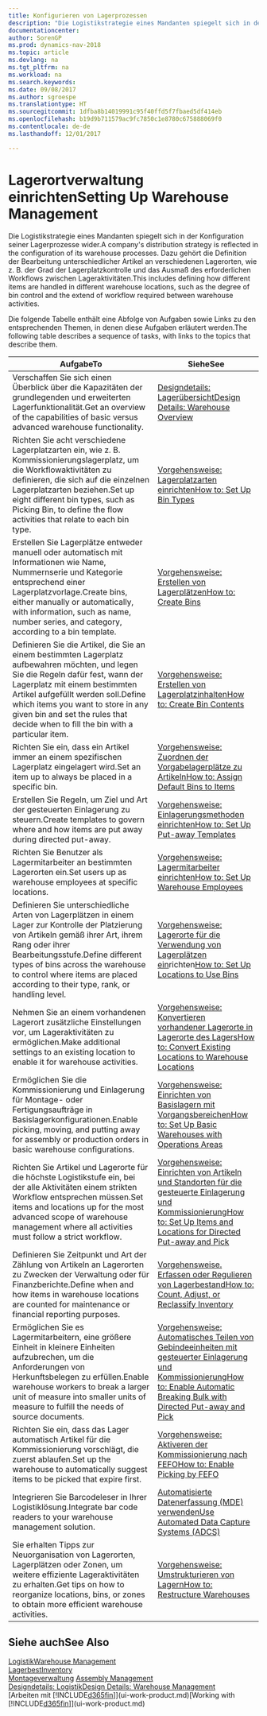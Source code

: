 ```yaml
---
title: Konfigurieren von Lagerprozessen
description: "Die Logistikstrategie eines Mandanten spiegelt sich in der Konfiguration seiner Lagerprozesse wider. Dazu gehört die Definition der Bearbeitung unterschiedlicher Artikel an verschiedenen Lagerorten, wie z. B. der Grad der Lagerplatzkontrolle und das Ausmaß des erforderlichen Workflows zwischen Lageraktivitäten."
documentationcenter: 
author: SorenGP
ms.prod: dynamics-nav-2018
ms.topic: article
ms.devlang: na
ms.tgt_pltfrm: na
ms.workload: na
ms.search.keywords: 
ms.date: 09/08/2017
ms.author: sgroespe
ms.translationtype: HT
ms.sourcegitcommit: 1dfba8b14019991c95f40ffd5f7fbaed5df414eb
ms.openlocfilehash: b19d9b711579ac9fc7850c1e8780c675888069f0
ms.contentlocale: de-de
ms.lasthandoff: 12/01/2017

---
```

# <a name="setting-up-warehouse-management"></a><span data-ttu-id="f3838-104">Lagerortverwaltung einrichten</span><span class="sxs-lookup"><span data-stu-id="f3838-104">Setting Up Warehouse Management</span></span>
<span data-ttu-id="f3838-105">Die Logistikstrategie eines Mandanten spiegelt sich in der Konfiguration seiner Lagerprozesse wider.</span><span class="sxs-lookup"><span data-stu-id="f3838-105">A company's distribution strategy is reflected in the configuration of its warehouse processes.</span></span> <span data-ttu-id="f3838-106">Dazu gehört die Definition der Bearbeitung unterschiedlicher Artikel an verschiedenen Lagerorten, wie z. B. der Grad der Lagerplatzkontrolle und das Ausmaß des erforderlichen Workflows zwischen Lageraktivitäten.</span><span class="sxs-lookup"><span data-stu-id="f3838-106">This includes defining how different items are handled in different warehouse locations, such as the degree of bin control and the extend of workflow required between warehouse activities.</span></span>  

 <span data-ttu-id="f3838-107">Die folgende Tabelle enthält eine Abfolge von Aufgaben sowie Links zu den entsprechenden Themen, in denen diese Aufgaben erläutert werden.</span><span class="sxs-lookup"><span data-stu-id="f3838-107">The following table describes a sequence of tasks, with links to the topics that describe them.</span></span>   

|<span data-ttu-id="f3838-108">**Aufgabe**</span><span class="sxs-lookup"><span data-stu-id="f3838-108">**To**</span></span>|<span data-ttu-id="f3838-109">**Siehe**</span><span class="sxs-lookup"><span data-stu-id="f3838-109">**See**</span></span>|  
|------------|-------------|  
|<span data-ttu-id="f3838-110">Verschaffen Sie sich einen Überblick über die Kapazitäten der grundlegenden und erweiterten Lagerfunktionalität.</span><span class="sxs-lookup"><span data-stu-id="f3838-110">Get an overview of the capabilities of basic versus advanced warehouse functionality.</span></span>|[<span data-ttu-id="f3838-111">Designdetails: Lagerübersicht</span><span class="sxs-lookup"><span data-stu-id="f3838-111">Design Details: Warehouse Overview</span></span>](design-details-warehouse-overview.md)|  
|<span data-ttu-id="f3838-112">Richten Sie acht verschiedene Lagerplatzarten ein, wie z. B. Kommissionierungslagerplatz, um die Workflowaktivitäten zu definieren, die sich auf die einzelnen Lagerplatzarten beziehen.</span><span class="sxs-lookup"><span data-stu-id="f3838-112">Set up eight different bin types, such as Picking Bin, to define the flow activities that relate to each bin type.</span></span>|[<span data-ttu-id="f3838-113">Vorgehensweise: Lagerplatzarten einrichten</span><span class="sxs-lookup"><span data-stu-id="f3838-113">How to: Set Up Bin Types</span></span>](warehouse-how-to-set-up-bin-types.md)|  
|<span data-ttu-id="f3838-114">Erstellen Sie Lagerplätze entweder manuell oder automatisch mit Informationen wie Name, Nummernserie und Kategorie entsprechend einer Lagerplatzvorlage.</span><span class="sxs-lookup"><span data-stu-id="f3838-114">Create bins, either manually or automatically, with information, such as name, number series, and category, according to a bin template.</span></span>|[<span data-ttu-id="f3838-115">Vorgehensweise: Erstellen von Lagerplätzen</span><span class="sxs-lookup"><span data-stu-id="f3838-115">How to: Create Bins</span></span>](warehouse-how-to-create-individual-bins.md)|  
|<span data-ttu-id="f3838-116">Definieren Sie die Artikel, die Sie an einem bestimmten Lagerplatz aufbewahren möchten, und legen Sie die Regeln dafür fest, wann der Lagerplatz mit einem bestimmten Artikel aufgefüllt werden soll.</span><span class="sxs-lookup"><span data-stu-id="f3838-116">Define which items you want to store in any given bin and set the rules that decide when to fill the bin with a particular item.</span></span>|[<span data-ttu-id="f3838-117">Vorgehensweise: Erstellen von Lagerplatzinhalten</span><span class="sxs-lookup"><span data-stu-id="f3838-117">How to: Create Bin Contents</span></span>](warehouse-how-to-set-up-bin-contents.md)|  
|<span data-ttu-id="f3838-118">Richten Sie ein, dass ein Artikel immer an einem spezifischen Lagerplatz eingelagert wird.</span><span class="sxs-lookup"><span data-stu-id="f3838-118">Set an item up to always be placed in a specific bin.</span></span>|[<span data-ttu-id="f3838-119">Vorgehensweise: Zuordnen der Vorgabelagerplätze zu Artikeln</span><span class="sxs-lookup"><span data-stu-id="f3838-119">How to: Assign Default Bins to Items</span></span>](warehouse-how-to-assign-default-bins-to-items.md)|
|<span data-ttu-id="f3838-120">Erstellen Sie Regeln, um Ziel und Art der gesteuerten Einlagerung zu steuern.</span><span class="sxs-lookup"><span data-stu-id="f3838-120">Create templates to govern where and how items are put away during directed put-away.</span></span>|[<span data-ttu-id="f3838-121">Vorgehensweise: Einlagerungsmethoden einrichten</span><span class="sxs-lookup"><span data-stu-id="f3838-121">How to: Set Up Put-away Templates</span></span>](warehouse-how-to-set-up-put-away-templates.md)|
|<span data-ttu-id="f3838-122">Richten Sie Benutzer als Lagermitarbeiter an bestimmten Lagerorten ein.</span><span class="sxs-lookup"><span data-stu-id="f3838-122">Set users up as warehouse employees at specific locations.</span></span>|[<span data-ttu-id="f3838-123">Vorgehensweise: Lagermitarbeiter einrichten</span><span class="sxs-lookup"><span data-stu-id="f3838-123">How to: Set Up Warehouse Employees</span></span>](warehouse-how-to-set-up-warehouse-employees.md)|
|<span data-ttu-id="f3838-124">Definieren Sie unterschiedliche Arten von Lagerplätzen in einem Lager zur Kontrolle der Platzierung von Artikeln gemäß ihrer Art, ihrem Rang oder ihrer Bearbeitungsstufe.</span><span class="sxs-lookup"><span data-stu-id="f3838-124">Define different types of bins across the warehouse to control where items are placed according to their type, rank, or handling level.</span></span>|<span data-ttu-id="f3838-125">[Vorgehensweise: Lagerorte für die Verwendung von Lagerplätzen ein](warehouse-how-to-set-up-locations-to-use-bins.md)richten</span><span class="sxs-lookup"><span data-stu-id="f3838-125">[How to: Set Up Locations to Use Bins](warehouse-how-to-set-up-locations-to-use-bins.md)</span></span>|
|<span data-ttu-id="f3838-126">Nehmen Sie an einem vorhandenen Lagerort zusätzliche Einstellungen vor, um Lageraktivitäten zu ermöglichen.</span><span class="sxs-lookup"><span data-stu-id="f3838-126">Make additional settings to an existing location to enable it for warehouse activities.</span></span>|[<span data-ttu-id="f3838-127">Vorgehensweise: Konvertieren vorhandener Lagerorte in Lagerorte des Lagers</span><span class="sxs-lookup"><span data-stu-id="f3838-127">How to: Convert Existing Locations to Warehouse Locations</span></span>](warehouse-how-to-convert-existing-locations-to-warehouse-locations.md)|
|<span data-ttu-id="f3838-128">Ermöglichen Sie die Kommissionierung und Einlagerung für Montage- oder Fertigungsaufträge in Basislagerkonfigurationen.</span><span class="sxs-lookup"><span data-stu-id="f3838-128">Enable picking, moving, and putting away for assembly or production orders in basic warehouse configurations.</span></span>|[<span data-ttu-id="f3838-129">Vorgehensweise: Einrichten von Basislagern mit Vorgangsbereichen</span><span class="sxs-lookup"><span data-stu-id="f3838-129">How to: Set Up Basic Warehouses with Operations Areas</span></span>](warehouse-how-to-set-up-basic-warehouses-with-operations-areas.md)|  
|<span data-ttu-id="f3838-130">Richten Sie Artikel und Lagerorte für die höchste Logistikstufe ein, bei der alle Aktivitäten einem strikten Workflow entsprechen müssen.</span><span class="sxs-lookup"><span data-stu-id="f3838-130">Set items and locations up for the most advanced scope of warehouse management where all activities must follow a strict workflow.</span></span>|[<span data-ttu-id="f3838-131">Vorgehensweise: Einrichten von Artikeln und Standorten für die gesteuerte Einlagerung und Kommissionierung</span><span class="sxs-lookup"><span data-stu-id="f3838-131">How to: Set Up Items and Locations for Directed Put-away and Pick</span></span>](warehouse-how-to-set-up-items-for-directed-put-away-and-pick.md)|  
|<span data-ttu-id="f3838-132">Definieren Sie Zeitpunkt und Art der Zählung von Artikeln an Lagerorten zu Zwecken der Verwaltung oder für Finanzberichte.</span><span class="sxs-lookup"><span data-stu-id="f3838-132">Define when and how items in warehouse locations are counted for maintenance or financial reporting purposes.</span></span>|[<span data-ttu-id="f3838-133">Vorgehensweise. Erfassen oder Regulieren von Lagerbestand</span><span class="sxs-lookup"><span data-stu-id="f3838-133">How to: Count, Adjust, or Reclassify Inventory</span></span>](inventory-how-count-adjust-reclassify.md)|
|<span data-ttu-id="f3838-134">Ermöglichen Sie es Lagermitarbeitern, eine größere Einheit in kleinere Einheiten aufzubrechen, um die Anforderungen von Herkunftsbelegen zu erfüllen.</span><span class="sxs-lookup"><span data-stu-id="f3838-134">Enable warehouse workers to break a larger unit of measure into smaller units of measure to fulfill the needs of source documents.</span></span>|[<span data-ttu-id="f3838-135">Vorgehensweise: Automatisches Teilen von Gebindeeinheiten mit gesteuerter Einlagerung und Kommissionierung</span><span class="sxs-lookup"><span data-stu-id="f3838-135">How to: Enable Automatic Breaking Bulk with Directed Put-away and Pick</span></span>](warehouse-enable-automatic-breaking-bulk-with-directed-put-away-and-pick.md)|  
|<span data-ttu-id="f3838-136">Richten Sie ein, dass das Lager automatisch Artikel für die Kommissionierung vorschlägt, die zuerst ablaufen.</span><span class="sxs-lookup"><span data-stu-id="f3838-136">Set up the warehouse to automatically suggest items to be picked that expire first.</span></span>|[<span data-ttu-id="f3838-137">Vorgehensweise: Aktiveren der Kommissionierung nach FEFO</span><span class="sxs-lookup"><span data-stu-id="f3838-137">How to: Enable Picking by FEFO</span></span>](warehouse-picking-by-fefo.md)|
|<span data-ttu-id="f3838-138">Integrieren Sie Barcodeleser in Ihrer Logistiklösung.</span><span class="sxs-lookup"><span data-stu-id="f3838-138">Integrate bar code readers to your warehouse management solution.</span></span>|[<span data-ttu-id="f3838-139">Automatisierte Datenerfassung (MDE) verwenden</span><span class="sxs-lookup"><span data-stu-id="f3838-139">Use Automated Data Capture Systems (ADCS)</span></span>](warehouse-use-automated-data-capture-systems-adcs.md)|  
|<span data-ttu-id="f3838-140">Sie erhalten Tipps zur Neuorganisation von Lagerorten, Lagerplätzen oder Zonen, um weitere effiziente Lageraktivitäten zu erhalten.</span><span class="sxs-lookup"><span data-stu-id="f3838-140">Get tips on how to reorganize locations, bins, or zones to obtain more efficient warehouse activities.</span></span>|[<span data-ttu-id="f3838-141">Vorgehensweise: Umstrukturieren von Lagern</span><span class="sxs-lookup"><span data-stu-id="f3838-141">How to: Restructure Warehouses</span></span>](warehouse-how-to-restructure-warehouses.md)|  

## <a name="see-also"></a><span data-ttu-id="f3838-142">Siehe auch</span><span class="sxs-lookup"><span data-stu-id="f3838-142">See Also</span></span>  
[<span data-ttu-id="f3838-143">Logistik</span><span class="sxs-lookup"><span data-stu-id="f3838-143">Warehouse Management</span></span>](warehouse-manage-warehouse.md)  
[<span data-ttu-id="f3838-144">Lagerbest</span><span class="sxs-lookup"><span data-stu-id="f3838-144">Inventory</span></span>](inventory-manage-inventory.md)  
<span data-ttu-id="f3838-145">[Montageverwaltung](assembly-assemble-items.md)  </span><span class="sxs-lookup"><span data-stu-id="f3838-145">[Assembly Management](assembly-assemble-items.md)  </span></span>  
[<span data-ttu-id="f3838-146">Designdetails: Logistik</span><span class="sxs-lookup"><span data-stu-id="f3838-146">Design Details: Warehouse Management</span></span>](design-details-warehouse-management.md)  
<span data-ttu-id="f3838-147">[Arbeiten mit [!INCLUDE[d365fin](includes/d365fin_md.md)]](ui-work-product.md)</span><span class="sxs-lookup"><span data-stu-id="f3838-147">[Working with [!INCLUDE[d365fin](includes/d365fin_md.md)]](ui-work-product.md)</span></span>

